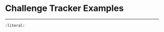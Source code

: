 # Challenge Tracker Examples
----------------------------

```{literalinclude} ../../examples/challenge_tracker_examples.py
:literal:
```
